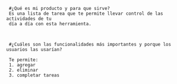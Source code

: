      #¿Qué es mi producto y para que sirve?
     Es una lista de tarea que te permite llevar control de las actividades de tu
     día a día con esta herramienta. 

     

     #¿Cuáles son las funcionalidades más importantes y porque los usuarios las usarían?

     Te permite:
     1. agregar
     2. eliminar
     3. completar tareas
